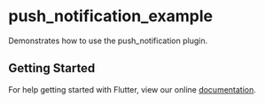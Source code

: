 # push_notification_example

Demonstrates how to use the push_notification plugin.

## Getting Started

For help getting started with Flutter, view our online
[documentation](https://flutter.io/).
